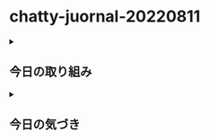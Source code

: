 # chatty-juornal-20220811

<details>
<summary><h2>今日の取り組み</h2></summary>
<h3>「雑記帳みたいな業務日報」についてアイデアが浮かんだので、実証研究</h3>
<p>おなじ、パソコン仕事でも非営業日は、とても集中できる点が有難い。  
<br/>差し迫ってない課題にじっくり取り組むには最適。ただし、気象条件が厳しい場合に限る。夏場は暑くて野外作業が困難なので、そういう意味でも。  </p>
 
  <p>今日は「雑記帳みたいな業務日報」についてアイデアが浮かんだので幅広く実証研究してみたい。うまくいけば一石二鳥にも五鳥になるので楽しみだ。 
</p>
  <p>今朝の早朝勉強はGithub無料版についての最新情報収集。</p>
  <p>うまく運用すれば実質プライベートリポジトリ数が無制限、ファイル数無制限（１ファイル５００Mb未満という条件で）
これを雑談風日報に応用できないか考えてみる。</p>
<ol>
 <li>リポジトリ命名規則　chatty-journal-yyyymmdd</li>
   <ul>
    <li>chatty-journal:雑談風日誌</li>
    <p>chattyは語感が良いので採用。journalは意味合い的には江戸時代の大福帳に近いと思うが、diaryよりは無機質っぽくて業務・事務的な風合いがするので採用</p>
    <li>yyyymmdd:西暦（４桁）年＋月（２桁）＋日（２桁）</li>
    <p>桁数を統一して見やすくしたい</p>
   </ul>
 <li>リポジトリの種類はパブリックとする</li>
 <p>パブリック（公開）かプライベート（隠匿）かの選択は深く悩んだ末の決断。</p>
  <ol>
   <li>プライベートを採用しても人間のケアレス（不注意）ミス（間違い）は避けられない。</li>
   <li>むしろプライベートだからと言って安心し、情報漏洩を誘うというリスクを重視すべきと判断した。</li>
   <li>日報あるいは日誌の大目的は社会貢献にある。同じ苦労を繰り返させてはいけないという他者への無償の愛を基礎とすることが重要である。これは私の哲学、モットー。</li>
   <li>基本的に社外秘部門外非の情報は取り扱わないという大原則と守りたい。だだし、それでは業務成果につながりにくいので工夫を重ねる</li>
    <ul>
     <li>業務情報へのかかわり方はGoogleドライブへのリンク情報にとどめる</li>
     <li>有用な「ダミーデータ」を活用したシステム開発をすすめる</li>
    </ul>
  </ol>
   <li>考えられる直近の課題</li>
   <ol>
    <li>セキュリティの観点からGoogle個人アカウントから会社ドメイン名アカウントへの変更を着実にすすめること</li>
    <li>雑談風日誌のトピックガイドライン制定をすすめる　以下は例</li>
    <ul>
     <li>ＩＴスキル習得の体験談</li>
     <li>新技術、新手法の実用的な解説</li>
     <li>プログラミングに関する思い</li>
     <li>将来のシステム開発にかかわるネタ話</li>
     <li>業務に関する実績、成果、課題など＝＞Gカレンダーへのリンク</li>
    </ul>
   </ol>
</ol>

</details>

<details>
<summary><h2>今日の気づき</h2></summary>
 <h3>githubにおける「草の萌えやすさ」について</h3>
 <ol>
  <li>既存のリポジトリのUpdateだけでは萌えにくい</li>
  <li>新規リポジトリを追加してcommitすると良く燃える</li>
 </ol>
</details>
